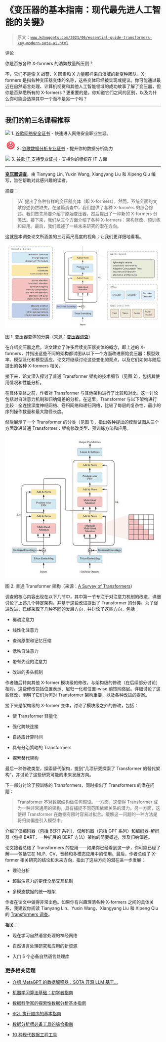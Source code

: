 # 《变压器的基本指南：现代最先进人工智能的关键》

> 原文：[`www.kdnuggets.com/2021/06/essential-guide-transformers-key-modern-sota-ai.html`](https://www.kdnuggets.com/2021/06/essential-guide-transformers-key-modern-sota-ai.html)

评论

你是否被各种 X-formers 的浩繁数量所压倒？

不，它们不是像 X 战警、X 因素和 X 力量那样来自漫威的新变种团队。X-formers 是指各种变压器变体的名称，这些变体已经被实现或提议。你可能通过最近在自然语言处理、计算机视觉和其他人工智能领域的成功故事了解了变压器，但你是否熟悉所有的 X-formers？更重要的是，你知道它们之间的区别，以及为什么你可能会选择其中一个而不是另一个吗？

* * *

## 我们的前三名课程推荐

![](img/0244c01ba9267c002ef39d4907e0b8fb.png) 1\. [谷歌网络安全证书](https://www.kdnuggets.com/google-cybersecurity) - 快速进入网络安全职业生涯。

![](img/e225c49c3c91745821c8c0368bf04711.png) 2\. [谷歌数据分析专业证书](https://www.kdnuggets.com/google-data-analytics) - 提升你的数据分析能力

![](img/0244c01ba9267c002ef39d4907e0b8fb.png) 3\. [谷歌 IT 支持专业证书](https://www.kdnuggets.com/google-itsupport) - 支持你的组织在 IT 方面

* * *

**[变压器调查](https://arxiv.org/abs/2106.04554)**，由 Tianyang Lin, Yuxin Wang, Xiangyang Liu 和 Xipeng Qiu 编写，旨在帮助对此感兴趣的读者。

摘要：

> [A] 提出了各种各样的变压器变体（即 X-formers），然而，系统全面的文献综述仍然缺失。在这篇调查中，我们提供了各种 X-formers 的综合综述。我们首先简要介绍了原始变压器，然后提出了一种新的 X-formers 分类法。接下来，我们从三个方面介绍了各种 X-formers：架构修改、预训练和应用。最后，我们概述了一些未来研究的潜在方向。

这就是本调查论文所涵盖的三万英尺高度的视角；让我们更详细地看看。

![原始变压器架构](img/6f98b90273d2f7d0533a2c4a294c024e.png)

图 1\. 变压器变体的分类（来源：[变压器调查](https://arxiv.org/abs/2106.04554)）

在介绍变压器之后，论文建立了许多后续变压器变体的概念，即上述的 X-formers，并指出这些不同的架构都试图从以下一个方面改进原始变压器：模型效率、模型泛化和模型适应。论文将继续讨论这些变化的观点，以及它们如何与随后提出的各种 X-formers 相关。

接下来，论文深入探讨了普通 Transformer 架构的技术细节（见图 2），包括其使用情况和性能分析。

在具体变体之前，作者对 Transformer 与其他架构进行了比较和对比。这一讨论包括对自注意力机制和归纳偏差的分析。在这里，Transformer 与以下架构进行比较：全连接深度神经网络、卷积网络和递归网络，比较了每层的复杂性、最小的序列操作数量和最大路径长度。

然后展示了一个 Transformer 的分类（见图 1），指出各种提出的模型试图从三个方面改进普通 Transformer：架构修改类型、预训练方法和应用。

![Transformer 变体的分类](img/786f7c58f8c64287607c976d949eef28.png)

图 2\. 普通 Transformer 架构（来源：[A Survey of Transformers](https://arxiv.org/abs/2106.04554)）

调查的核心内容出现在以下几节中，其中第一节专注于对注意力机制的改进，详细讨论了上述几个特定架构，并基于这些改进提出了 Transformer 的分类。为了促进改进，已经采取了几种不同的发展方向，并讨论了这些方向，包括：

+   稀疏注意力

+   线性化注意力

+   查询原型和记忆压缩

+   低秩自注意力

+   带有先验的注意力

+   改进的多头机制

作者随后转向其他 X-former 模块级的修改，与架构级的修改（在后续部分讨论）相对。这些修改包括位置表示、层归一化和位置-wise 前馈网络层。详细讨论了这些修改，阐明了它们为何对 Transformer 架构重要，以及各种改进的提案。

接下来是架构级的 X-former 变体，讨论了模块级之外的修改，包括：

+   使 Transformer 轻量化

+   强化跨块连接

+   自适应计算时间

+   具有分治策略的 Transformers

+   探索替代架构

最后一种修改类型，探索替代架构，提到“几项研究探索了 Transformer 的替代架构”，并讨论了这些研究可能的未来发展方向。

下一部分讨论了预训练的 Transformers，同时指出了 Transformers 的潜在问题：

> Transformer 不对数据结构做任何假设。一方面，这使得 Transformer 成为一种非常通用的架构，具有捕捉不同范围依赖关系的潜力。另一方面，这使得 Transformer 在数据有限时容易过拟合。缓解这一问题的一种方法是将归纳偏差引入模型中。

介绍了仅编码器（包括 BERT 系列）、仅解码器（包括 GPT 系列）和编码器-解码器（包括 BART，一种扩展的 BERT 方法）架构的简要概述，涉及归纳偏差。

论文接着总结了 Transformers 的应用——如果你已经看到这一步，你可能已经了解——包括它在 NLP、CV、音频和多模态应用中的使用。最后，作者总结了 X-former 相关研究的结论和未来方向，指出了这些方向的潜在进一步发展：

+   理论分析

+   超越注意力的更佳全局交互机制

+   多模态数据的统一框架

作者在论文中做得非常出色。如果你有兴趣理清各种 X-formers 之间的具体关系，我建议你阅读 Tianyang Lin、Yuxin Wang、Xiangyang Liu 和 Xipeng Qiu 的 [Transformers 调查](https://arxiv.org/abs/2106.04554)。

**相关**：

+   现在学习自然语言处理的神经网络

+   自然语言处理研究和应用的新资源

+   入门 5 个必备自然语言处理库

### 更多相关话题

+   [介绍 MetaGPT 的数据解释器：SOTA 开源 LLM 基于…](https://www.kdnuggets.com/metagpt-data-interpreter-open-source-llm-based-data-solutions)

+   [机器学习算法基础：初学者指南](https://www.kdnuggets.com/2021/05/essential-machine-learning-algorithms-beginners.html)

+   [数据科学家的探索性数据分析基本指南](https://www.kdnuggets.com/2023/06/data-scientist-essential-guide-exploratory-data-analysis.html)

+   [SQL 执行顺序的基本指南](https://www.kdnuggets.com/the-essential-guide-to-sql-execution-order)

+   [数据分析师必备工具的综合指南](https://www.kdnuggets.com/a-comprehensive-guide-to-essential-tools-for-data-analysts)

+   [10 种现代数据工程工具](https://www.kdnuggets.com/2022/07/10-modern-data-engineering-tools.html)
